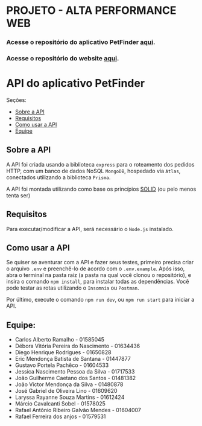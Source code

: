 # PROJETO - ALTA PERFORMANCE WEB

### Acesse o repositório do aplicativo PetFinder [aqui](https://github.com/Web-Alta-performance/PetFinder.git).
### Acesse o repositório do website [aqui](https://github.com/Web-Alta-performance/PetFinder-website).

# API do aplicativo PetFinder
Seções:
- [Sobre a API](#sobre-a-api)
- [Requisitos](#requisitos)
- [Como usar a API](#como-usar-a-api)
- [Equipe](#equipe)

## Sobre a API
A API foi criada usando a biblioteca `express` para o roteamento dos pedidos HTTP, com um banco de dados NoSQL `MongoDB`, hospedado via `Atlas`, conectados utilizando a biblioteca `Prisma`.

A API foi montada utilizando como base os princípios [SOLID](https://en.wikipedia.org/wiki/SOLID) (ou pelo menos tenta ser)

## Requisitos
Para executar/modificar a API, será necessário o `Node.js` instalado.

## Como usar a API
Se quiser se aventurar com a API e fazer seus testes, primeiro precisa criar o arquivo `.env` e preenchê-lo de acordo com o `.env.example`.
Após isso, abra o terminal na pasta raíz (a pasta na qual você clonou o repositório), e insira o comando `npm install`, para instalar todas as dependências.
Você pode testar as rotas utilizando o `Insomnia` ou `Postman`.

Por último, execute o comando `npm run dev`, ou `npm run start` para iniciar a API.

## Equipe:
* Carlos Alberto Ramalho - 01585045
* Débora Vitória Pereira do Nascimento - 01634436
* Diego Henrique Rodrigues - 01650828
* Eric Mendonça Batista de Santana - 01447877
* Gustavo Portela Pachêco - 01604533
* Jessica Nascimento Pessoa da Silva - 01717533
* João Guilherme Caetano dos Santos - 01481382
* João Victor Mendonça da Silva - 01480878
* José Gabriel de Oliveira Lino - 01609620
* Laryssa Rayanne Souza Martins - 01612424
* Márcio Cavalcanti Sobel - 01578025
* Rafael Antônio Ribeiro Galvão Mendes - 01604007
* Rafael Ferreira dos anjos - 01579531
